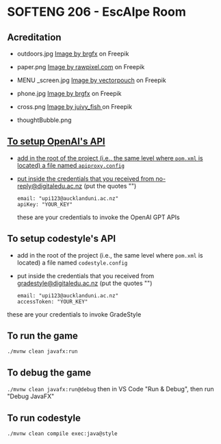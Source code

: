 # SOFTENG 206 - EscAIpe Room

## Acreditation

- outdoors.jpg <a href="https://www.freepik.com/free-vector/blank-landscape-nature-park-scene-with-many-pines_11206852.htm#page=2&query=cartoon%20outdoor%20background&position=17&from_view=keyword&track=ais">Image by brgfx</a> on Freepik


- paper.png <a href="https://www.freepik.com/free-vector/torn-paper-vintage-sticker-with-design-space-vector-set_20346116.htm#query=vintage%20torn%20paper&position=0&from_view=keyword&track=ais">Image by rawpixel.com</a> on Freepik

- MENU _screen.jpg <a href="https://www.freepik.com/free-vector/prison-corridor-with-two-empty-single-cells-steel-bars-cartoon_4997412.htm#query=prison%20cell&position=27&from_view=keyword&track=ais">Image by vectorpouch</a> on Freepik

- phone.jpg <a href = "https://www.freepik.com/free-vector/retro-landline-telephone-isolated_47755033.htm">Image by brgfx</a> on Freepik

- cross.png <a href = "https://www.freepik.com/free-vector/multiple-different-red-crosses_35514636.htm#query=multiple%20different%20red%20crosses&position=0&from_view=search&track=ais">Image by juivy_fish </a> on Freepik

- thoughtBubble.png <a href = "https://www.vecteezy.com/?utm_source=vecteezy-download&utm_medium=license-info-pdf&utm_campaign=license-info-document">

## To setup OpenAI's API

- add in the root of the project (i.e., the same level where `pom.xml` is located) a file named `apiproxy.config`
- put inside the credentials that you received from no-reply@digitaledu.ac.nz (put the quotes "")

  ```
  email: "upi123@aucklanduni.ac.nz"
  apiKey: "YOUR_KEY"
  ```
  these are your credentials to invoke the OpenAI GPT APIs

## To setup codestyle's API

- add in the root of the project (i.e., the same level where `pom.xml` is located) a file named `codestyle.config`
- put inside the credentials that you received from gradestyle@digitaledu.ac.nz (put the quotes "")

  ```
  email: "upi123@aucklanduni.ac.nz"
  accessToken: "YOUR_KEY"
  ```

 these are your credentials to invoke GradeStyle

## To run the game


`./mvnw clean javafx:run`

## To debug the game

`./mvnw clean javafx:run@debug` then in VS Code "Run & Debug", then run "Debug JavaFX"

## To run codestyle

`./mvnw clean compile exec:java@style`
